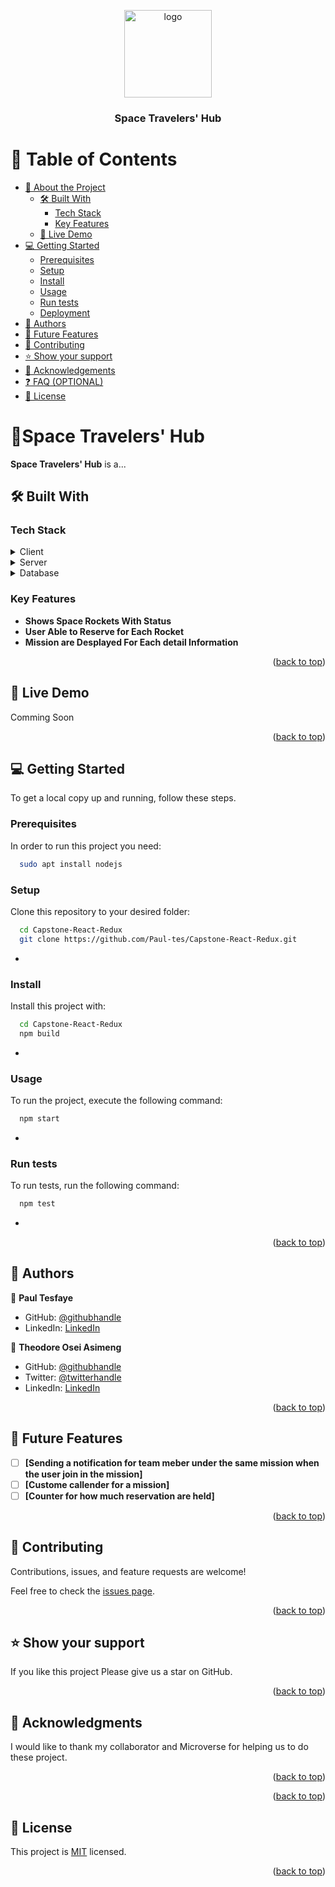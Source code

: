 <a name="readme-top"></a>

<div align="center">
  <!-- You are encouraged to replace this logo with your own! Otherwise you can also remove it. -->
  <img src="https://www.flaticon.com/free-icon/planet_3212608?related_id=3212567&origin=search" alt="logo" width="140"  height="auto" />
  <br/>


  <h3><b>Space Travelers' Hub</b></h3>

</div>

<!-- TABLE OF CONTENTS -->

# 📗 Table of Contents

- [📖 About the Project](#about-project)
  - [🛠 Built With](#built-with)
    - [Tech Stack](#tech-stack)
    - [Key Features](#key-features)
  - [🚀 Live Demo](#live-demo)
- [💻 Getting Started](#getting-started)
  - [Prerequisites](#prerequisites)
  - [Setup](#setup)
  - [Install](#install)
  - [Usage](#usage)
  - [Run tests](#run-tests)
  - [Deployment](#deployment)
- [👥 Authors](#authors)
- [🔭 Future Features](#future-features)
- [🤝 Contributing](#contributing)
- [⭐️ Show your support](#support)
- [🙏 Acknowledgements](#acknowledgements)
- [❓ FAQ (OPTIONAL)](#faq)
- [📝 License](#license)

<!-- PROJECT DESCRIPTION -->

# 📖Space Travelers' Hub  <a name="about-project"></a>

**Space Travelers' Hub** is a...

## 🛠 Built With <a name="built-with"></a>

### Tech Stack <a name="tech-stack"></a>
<details>
  <summary>Client</summary>
  <ul>
    <li><a href="https://reactjs.org/">React.js</a></li>
  </ul>
</details>

<details>
  <summary>Server</summary>
  <ul>
    <li>N/A</li>
  </ul>
</details>

<details>
<summary>Database</summary>
  <ul>
    <li>N/A</li>
  </ul>
</details>

<!-- Features -->

### Key Features <a name="key-features"></a>

- **Shows Space Rockets With Status**
- **User Able to Reserve for Each Rocket**
- **Mission are Desplayed For Each detail Information**

<p align="right">(<a href="#readme-top">back to top</a>)</p>

## 🚀 Live Demo <a name="live-demo"></a>
Comming Soon

<p align="right">(<a href="#readme-top">back to top</a>)</p>

<!-- GETTING STARTED -->

## 💻 Getting Started <a name="getting-started"></a>
To get a local copy up and running, follow these steps.

### Prerequisites

In order to run this project you need:


```sh
  sudo apt install nodejs
```


### Setup

Clone this repository to your desired folder:


```sh
  cd Capstone-React-Redux
  git clone https://github.com/Paul-tes/Capstone-React-Redux.git
```
-

### Install

Install this project with:


```sh
  cd Capstone-React-Redux
  npm build
```
-

### Usage

To run the project, execute the following command:


```sh
  npm start
```
-

### Run tests

To run tests, run the following command:

```sh
  npm test
```
-

<!-- ### Deployment

You can deploy this project using: -->

<!--
Example:

```sh

```
 -->

<p align="right">(<a href="#readme-top">back to top</a>)</p>

<!-- AUTHORS -->

## 👥 Authors <a name="authors"></a>

👤 **Paul Tesfaye**

- GitHub: [@githubhandle](https://github.com/Paul-tes)
- LinkedIn: [LinkedIn](https://www.linkedin.com/in/paul-tesfaye)

👤 **Theodore Osei Asimeng**

- GitHub: [@githubhandle](https://github.com/Theodoraldo)
- Twitter: [@twitterhandle](https://www.linkedin.com/in/theodore-asimeng-osei-80075125b/)
- LinkedIn: [LinkedIn](https://twitter.com/AsimengOse33947)

<p align="right">(<a href="#readme-top">back to top</a>)</p>

<!-- FUTURE FEATURES -->

## 🔭 Future Features <a name="future-features"></a>
- [ ] **[Sending a notification for team meber under the same mission when the user join in the mission]**
- [ ] **[Custome callender for a mission]**
- [ ] **[Counter for how much reservation are held]**

<p align="right">(<a href="#readme-top">back to top</a>)</p>

<!-- CONTRIBUTING -->

## 🤝 Contributing <a name="contributing"></a>

Contributions, issues, and feature requests are welcome!

Feel free to check the [issues page](../../issues/).

<p align="right">(<a href="#readme-top">back to top</a>)</p>

<!-- SUPPORT -->

## ⭐️ Show your support <a name="support"></a>

If you like this project Please give us a star on GitHub.

<p align="right">(<a href="#readme-top">back to top</a>)</p>

<!-- ACKNOWLEDGEMENTS -->

## 🙏 Acknowledgments <a name="acknowledgements"></a>

I would like to thank my collaborator and Microverse for helping us to do these project.

<p align="right">(<a href="#readme-top">back to top</a>)</p>

<p align="right">(<a href="#readme-top">back to top</a>)</p>

<!-- LICENSE -->

## 📝 License <a name="license"></a>

This project is [MIT](./MIT.md) licensed.

<p align="right">(<a href="#readme-top">back to top</a>)</p>
